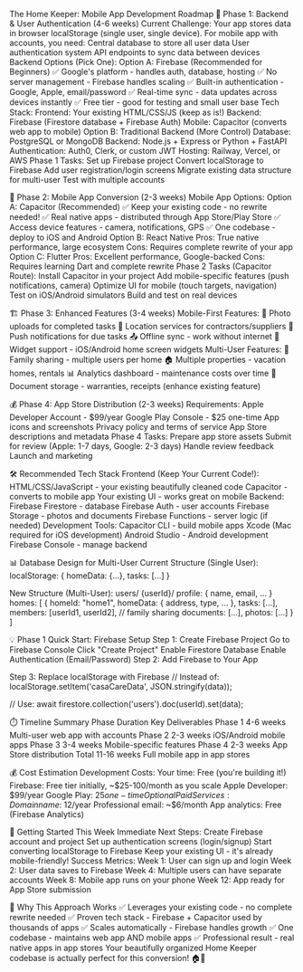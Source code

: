 The Home Keeper: Mobile App Development Roadmap
🎯 Phase 1: Backend & User Authentication (4-6 weeks)
Current Challenge:
Your app stores data in browser localStorage (single user, single device). For mobile app with accounts, you need:
Central database to store all user data
User authentication system
API endpoints to sync data between devices
Backend Options (Pick One):
Option A: Firebase (Recommended for Beginners)
✅ Google's platform - handles auth, database, hosting
✅ No server management - Firebase handles scaling
✅ Built-in authentication - Google, Apple, email/password
✅ Real-time sync - data updates across devices instantly
✅ Free tier - good for testing and small user base
Tech Stack:
Frontend: Your existing HTML/CSS/JS (keep as is!)
Backend: Firebase (Firestore database + Firebase Auth)
Mobile: Capacitor (converts web app to mobile)
Option B: Traditional Backend (More Control)
Database: PostgreSQL or MongoDB
Backend: Node.js + Express or Python + FastAPI
Authentication: Auth0, Clerk, or custom JWT
Hosting: Railway, Vercel, or AWS
Phase 1 Tasks:
Set up Firebase project
Convert localStorage to Firebase
Add user registration/login screens
Migrate existing data structure for multi-user
Test with multiple accounts

📱 Phase 2: Mobile App Conversion (2-3 weeks)
Mobile App Options:
Option A: Capacitor (Recommended)
✅ Keep your existing code - no rewrite needed!
✅ Real native apps - distributed through App Store/Play Store
✅ Access device features - camera, notifications, GPS
✅ One codebase - deploy to iOS and Android
Option B: React Native
Pros: True native performance, large ecosystem
Cons: Requires complete rewrite of your app
Option C: Flutter
Pros: Excellent performance, Google-backed
Cons: Requires learning Dart and complete rewrite
Phase 2 Tasks (Capacitor Route):
Install Capacitor in your project
Add mobile-specific features (push notifications, camera)
Optimize UI for mobile (touch targets, navigation)
Test on iOS/Android simulators
Build and test on real devices

🏗️ Phase 3: Enhanced Features (3-4 weeks)
Mobile-First Features:
📸 Photo uploads for completed tasks
📍 Location services for contractors/suppliers
🔔 Push notifications for due tasks
📤 Offline sync - work without internet
🎯 Widget support - iOS/Android home screen widgets
Multi-User Features:
👥 Family sharing - multiple users per home
🏠 Multiple properties - vacation homes, rentals
📊 Analytics dashboard - maintenance costs over time
📄 Document storage - warranties, receipts (enhance existing feature)

💰 Phase 4: App Store Distribution (2-3 weeks)
Requirements:
Apple Developer Account - $99/year
Google Play Console - $25 one-time
App icons and screenshots
Privacy policy and terms of service
App Store descriptions and metadata
Phase 4 Tasks:
Prepare app store assets
Submit for review (Apple: 1-7 days, Google: 2-3 days)
Handle review feedback
Launch and marketing

🛠️ Recommended Tech Stack
Frontend (Keep Your Current Code!):
HTML/CSS/JavaScript - your existing beautifully cleaned code
Capacitor - converts to mobile app
Your existing UI - works great on mobile
Backend:
Firebase Firestore - database
Firebase Auth - user accounts
Firebase Storage - photos and documents
Firebase Functions - server logic (if needed)
Development Tools:
Capacitor CLI - build mobile apps
Xcode (Mac required for iOS development)
Android Studio - Android development
Firebase Console - manage backend

📊 Database Design for Multi-User
Current Structure (Single User):
localStorage: {
  homeData: {...},
  tasks: [...]
}

New Structure (Multi-User):
users/
  {userId}/
    profile: { name, email, ... }
    homes: [
      {
        homeId: "home1",
        homeData: { address, type, ... },
        tasks: [...],
        members: [userId1, userId2], // family sharing
        documents: [...],
        photos: [...]
      }
    ]


💡 Phase 1 Quick Start: Firebase Setup
Step 1: Create Firebase Project
Go to Firebase Console
Click "Create Project"
Enable Firestore Database
Enable Authentication (Email/Password)
Step 2: Add Firebase to Your App
<!-- Add to your index.html -->
<script src="https://www.gstatic.com/firebasejs/9.0.0/firebase-app.js"></script>
<script src="https://www.gstatic.com/firebasejs/9.0.0/firebase-firestore.js"></script>
<script src="https://www.gstatic.com/firebasejs/9.0.0/firebase-auth.js"></script>

Step 3: Replace localStorage with Firebase
// Instead of:
localStorage.setItem('casaCareData', JSON.stringify(data));

// Use:
await firestore.collection('users').doc(userId).set(data);


⏱️ Timeline Summary
Phase
Duration
Key Deliverables
Phase 1
4-6 weeks
Multi-user web app with accounts
Phase 2
2-3 weeks
iOS/Android mobile apps
Phase 3
3-4 weeks
Mobile-specific features
Phase 4
2-3 weeks
App Store distribution
Total
11-16 weeks
Full mobile app in app stores


💰 Cost Estimation
Development Costs:
Your time: Free (you're building it!)
Firebase: Free tier initially, ~$25-100/month as you scale
Apple Developer: $99/year
Google Play: $25 one-time
Optional Paid Services:
Domain name: ~$12/year
Professional email: ~$6/month
App analytics: Free (Firebase Analytics)

🚀 Getting Started This Week
Immediate Next Steps:
Create Firebase account and project
Set up authentication screens (login/signup)
Start converting localStorage to Firebase
Keep your existing UI - it's already mobile-friendly!
Success Metrics:
Week 1: User can sign up and login
Week 2: User data saves to Firebase
Week 4: Multiple users can have separate accounts
Week 8: Mobile app runs on your phone
Week 12: App ready for App Store submission

🎯 Why This Approach Works
✅ Leverages your existing code - no complete rewrite needed ✅ Proven tech stack - Firebase + Capacitor used by thousands of apps ✅ Scales automatically - Firebase handles growth ✅ One codebase - maintains web app AND mobile apps ✅ Professional result - real native apps in app stores
Your beautifully organized Home Keeper codebase is actually perfect for this conversion! 🏠📱

